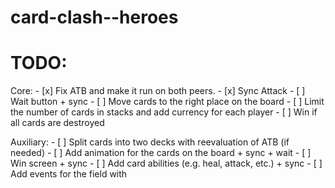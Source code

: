 # card-clash--heroes

# TODO:

Core:
	- [x] Fix ATB and make it run on both peers.
	- [x] Sync Attack
	- [ ] Wait button + sync
	- [ ] Move cards to the right place on the board
	- [ ] Limit the number of cards in stacks and add currency for each player
	- [ ] Win if all cards are destroyed

Auxiliary:
	- [ ] Split cards into two decks with reevaluation of ATB (if needed)
	- [ ] Add animation for the cards on the board + sync + wait
	- [ ] Win screen + sync
	- [ ] Add card abilities (e.g. heal, attack, etc.) + sync
	- [ ] Add events for the field with